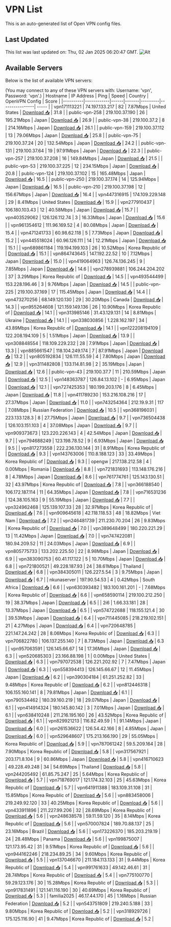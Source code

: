 # VPN List

This is an auto-generated list of Open VPN config files.

## Last Updated

This list was last updated on: Thu, 02 Jan 2025 06:20:47 GMT.
![Alt](https://repobeats.axiom.co/api/embed/186b98318ef1479477931607c1ad7d823f12451f.svg "Repobeats analytics image")

## Available Servers

Below is the list of available VPN servers:

(You may connect to any of these VPN servers with: Username: 'vpn', Password: 'vpn'.)
| Hostname | IP Address | Ping | Speed | Country | OpenVPN Config | Score |
|----------|------------|------|-------|---------|----------------| ----- |
| vpn171113221 | 74.197.133.217 | 82 | 7.87Mbps | United States | [Download 📥](./configs/server_0_US.ovpn) | 31.8 |
| public-vpn-258 | 219.100.37.190 | 26 | 195.21Mbps | Japan | [Download 📥](./configs/server_1_JP.ovpn) | 26.9 |
| public-vpn-38 | 219.100.37.2 | 8 | 214.16Mbps | Japan | [Download 📥](./configs/server_2_JP.ovpn) | 26.1 |
| public-vpn-159 | 219.100.37.112 | 13 | 79.06Mbps | Japan | [Download 📥](./configs/server_3_JP.ovpn) | 25.8 |
| public-vpn-75 | 219.100.37.24 | 20 | 132.54Mbps | Japan | [Download 📥](./configs/server_4_JP.ovpn) | 24.2 |
| public-vpn-131 | 219.100.37.64 | 19 | 97.91Mbps | Japan | [Download 📥](./configs/server_5_JP.ovpn) | 22.3 |
| public-vpn-257 | 219.100.37.208 | 16 | 149.84Mbps | Japan | [Download 📥](./configs/server_6_JP.ovpn) | 21.5 |
| public-vpn-53 | 219.100.37.225 | 12 | 234.15Mbps | Japan | [Download 📥](./configs/server_7_JP.ovpn) | 20.8 |
| public-vpn-124 | 219.100.37.102 | 15 | 165.48Mbps | Japan | [Download 📥](./configs/server_8_JP.ovpn) | 16.5 |
| public-vpn-250 | 219.100.37.174 | 14 | 125.94Mbps | Japan | [Download 📥](./configs/server_9_JP.ovpn) | 16.5 |
| public-vpn-210 | 219.100.37.198 | 12 | 156.67Mbps | Japan | [Download 📥](./configs/server_10_JP.ovpn) | 16.4 |
| vpn447316915 | 174.109.229.148 | 29 | 8.41Mbps | United States | [Download 📥](./configs/server_11_US.ovpn) | 15.9 |
| vpn277910437 | 106.180.103.43 | 12 | 40.58Mbps | Japan | [Download 📥](./configs/server_12_JP.ovpn) | 15.7 |
| vpn403529062 | 126.126.112.74 | 3 | 16.33Mbps | Japan | [Download 📥](./configs/server_13_JP.ovpn) | 15.6 |
| vpn961354612 | 111.96.169.52 | 4 | 80.08Mbps | Japan | [Download 📥](./configs/server_14_JP.ovpn) | 15.4 |
| vpn471241733 | 60.98.62.118 | 5 | 7.73Mbps | Japan | [Download 📥](./configs/server_15_JP.ovpn) | 15.2 |
| vpn445518024 | 60.96.126.111 | 14 | 12.21Mbps | Japan | [Download 📥](./configs/server_16_JP.ovpn) | 15.1 |
| vpn689861184 | 119.194.199.103 | 26 | 10.52Mbps | Korea Republic of | [Download 📥](./configs/server_17_KR.ovpn) | 15.1 |
| vpn864743645 | 147.192.22.52 | 10 | 7.12Mbps | Japan | [Download 📥](./configs/server_18_JP.ovpn) | 15.0 |
| vpn419064963 | 126.74.136.245 | 9 | 7.85Mbps | Japan | [Download 📥](./configs/server_19_JP.ovpn) | 14.6 |
| vpn278939881 | 106.244.204.202 | 37 | 3.29Mbps | Korea Republic of | [Download 📥](./configs/server_20_KR.ovpn) | 14.5 |
| vpn493544499 | 153.228.196.46 | 3 | 9.76Mbps | Japan | [Download 📥](./configs/server_21_JP.ovpn) | 14.5 |
| public-vpn-225 | 219.100.37.169 | 17 | 115.45Mbps | Japan | [Download 📥](./configs/server_22_JP.ovpn) | 14.4 |
| vpn473270256 | 68.149.120.130 | 29 | 30.20Mbps | Canada | [Download 📥](./configs/server_23_CA.ovpn) | 14.3 |
| vpn955264608 | 121.159.149.136 | 26 | 10.90Mbps | Korea Republic of | [Download 📥](./configs/server_24_KR.ovpn) | 14.1 |
| vpn313985146 | 31.43.129.131 | 14 | 8.81Mbps | Ukraine | [Download 📥](./configs/server_25_UA.ovpn) | 14.1 |
| vpn338030856 | 1.228.162.197 | 34 | 43.89Mbps | Korea Republic of | [Download 📥](./configs/server_26_KR.ovpn) | 14.1 |
| vpn122208194109 | 122.208.194.109 | 5 | 1.51Mbps | Japan | [Download 📥](./configs/server_27_JP.ovpn) | 13.9 |
| vpn308848554 | 118.109.229.232 | 28 | 7.91Mbps | Japan | [Download 📥](./configs/server_28_JP.ovpn) | 13.3 |
| vpn885661547 | 118.104.249.174 | 7 | 87.91Mbps | Japan | [Download 📥](./configs/server_29_JP.ovpn) | 13.2 |
| vpn805192834 | 126.111.55.59 | 4 | 7.80Mbps | Japan | [Download 📥](./configs/server_30_JP.ovpn) | 12.9 |
| vpn311482808 | 133.114.81.98 | 2 | 35.19Mbps | Japan | [Download 📥](./configs/server_31_JP.ovpn) | 12.6 |
| public-vpn-43 | 219.100.37.7 | 11 | 210.59Mbps | Japan | [Download 📥](./configs/server_32_JP.ovpn) | 12.5 |
| vpn148363787 | 126.84.13.102 | - | 6.95Mbps | Japan | [Download 📥](./configs/server_33_JP.ovpn) | 12.1 |
| vpn727425353 | 180.199.203.176 | 8 | 6.45Mbps | Japan | [Download 📥](./configs/server_34_JP.ovpn) | 11.8 |
| vpn411789230 | 153.216.108.216 | 17 | 27.37Mbps | Japan | [Download 📥](./configs/server_35_JP.ovpn) | 11.0 |
| vpn743254364 | 212.19.9.31 | 117 | 7.08Mbps | Russian Federation | [Download 📥](./configs/server_36_RU.ovpn) | 10.5 |
| vpn368196031 | 223.133.128.3 | 8 | 27.75Mbps | Japan | [Download 📥](./configs/server_37_JP.ovpn) | 9.7 |
| vpn736504438 | 126.103.151.103 | 4 | 37.08Mbps | Japan | [Download 📥](./configs/server_38_JP.ovpn) | 9.7 |
| vpn909373673 | 123.220.226.143 | 4 | 42.54Mbps | Japan | [Download 📥](./configs/server_39_JP.ovpn) | 9.7 |
| vpn794688249 | 123.198.78.52 | 9 | 6.93Mbps | Japan | [Download 📥](./configs/server_40_JP.ovpn) | 9.5 |
| vpn817273558 | 222.236.130.144 | 31 | 8.91Mbps | Korea Republic of | [Download 📥](./configs/server_41_KR.ovpn) | 9.3 |
| vpn143763006 | 110.8.188.123 | 33 | 33.49Mbps | Korea Republic of | [Download 📥](./configs/server_42_KR.ovpn) | 9.3 |
| opengw | 217.138.212.58 | 4 | 0.00Mbps | Romania | [Download 📥](./configs/server_43_RO.ovpn) | 8.8 |
| vpn721831693 | 113.148.176.216 | 8 | 4.78Mbps | Japan | [Download 📥](./configs/server_44_JP.ovpn) | 8.6 |
| vpn761774761 | 125.143.130.51 | 32 | 43.97Mbps | Korea Republic of | [Download 📥](./configs/server_45_KR.ovpn) | 7.8 |
| vpn366188540 | 106.172.187.114 | 11 | 64.35Mbps | Japan | [Download 📥](./configs/server_46_JP.ovpn) | 7.8 |
| vpn716531236 | 124.38.105.163 | 9 | 55.19Mbps | Japan | [Download 📥](./configs/server_47_JP.ovpn) | 7.7 |
| vpn324962468 | 125.139.107.33 | 28 | 32.97Mbps | Korea Republic of | [Download 📥](./configs/server_48_KR.ovpn) | 7.6 |
| vpn909645618 | 42.118.118.53 | 48 | 18.82Mbps | Viet Nam | [Download 📥](./configs/server_49_VN.ovpn) | 7.2 |
| vpn246481739 | 211.230.70.204 | 26 | 9.83Mbps | Korea Republic of | [Download 📥](./configs/server_50_KR.ovpn) | 7.0 |
| vpn389648499 | 180.220.221.29 | 13 | 11.42Mbps | Japan | [Download 📥](./configs/server_51_JP.ovpn) | 7.0 |
| vpn747422081 | 180.94.209.52 | 11 | 24.03Mbps | Japan | [Download 📥](./configs/server_52_JP.ovpn) | 6.9 |
| vpn805775733 | 133.202.225.50 | 22 | 8.98Mbps | Japan | [Download 📥](./configs/server_53_JP.ovpn) | 6.9 |
| vpn383090753 | 60.41.117.122 | 5 | 10.70Mbps | Japan | [Download 📥](./configs/server_54_JP.ovpn) | 6.8 |
| vpn721800521 | 49.228.187.93 | 24 | 38.61Mbps | Thailand | [Download 📥](./configs/server_55_TH.ovpn) | 6.8 |
| vpn384305011 | 126.227.5.54 | 3 | 9.75Mbps | Japan | [Download 📥](./configs/server_56_JP.ovpn) | 6.7 |
| nkunaserver | 197.90.54.53 | 4 | 0.42Mbps | South Africa | [Download 📥](./configs/server_57_ZA.ovpn) | 6.6 |
| vpn630393482 | 183.100.161.201 | - | 7.68Mbps | Korea Republic of | [Download 📥](./configs/server_58_KR.ovpn) | 6.6 |
| vpn658590114 | 219.100.212.250 | 19 | 38.37Mbps | Japan | [Download 📥](./configs/server_59_JP.ovpn) | 6.5 |
| 2i6 | 1.66.33.181 | 28 | 13.37Mbps | Japan | [Download 📥](./configs/server_60_JP.ovpn) | 6.5 |
| vpn574722688 | 118.155.121.4 | 30 | 39.53Mbps | Japan | [Download 📥](./configs/server_61_JP.ovpn) | 6.4 |
| vpn711445085 | 218.219.102.151 | 21 | 4.27Mbps | Japan | [Download 📥](./configs/server_62_JP.ovpn) | 6.4 |
| vpn720648785 | 221.147.24.242 | 28 | 8.06Mbps | Korea Republic of | [Download 📥](./configs/server_63_KR.ovpn) | 6.3 |
| vpn706822780 | 106.137.255.140 | 7 | 8.73Mbps | Japan | [Download 📥](./configs/server_64_JP.ovpn) | 6.3 |
| vpn957063591 | 126.145.66.67 | 14 | 17.36Mbps | Japan | [Download 📥](./configs/server_65_JP.ovpn) | 6.3 |
| vpn520685303 | 23.166.88.198 | 1 | 0.00Mbps | United States | [Download 📥](./configs/server_66_US.ovpn) | 6.3 |
| vpn797072538 | 126.221.202.92 | 7 | 7.47Mbps | Japan | [Download 📥](./configs/server_67_JP.ovpn) | 6.3 |
| vpn558394413 | 126.145.66.67 | 12 | 11.45Mbps | Japan | [Download 📥](./configs/server_68_JP.ovpn) | 6.2 |
| vpn390304184 | 61.251.252.82 | 33 | 9.48Mbps | Korea Republic of | [Download 📥](./configs/server_69_KR.ovpn) | 6.2 |
| vpn812446318 | 106.155.160.141 | 8 | 79.81Mbps | Japan | [Download 📥](./configs/server_70_JP.ovpn) | 6.1 |
| vpn790534462 | 180.39.160.219 | 18 | 29.07Mbps | Japan | [Download 📥](./configs/server_71_JP.ovpn) | 6.1 |
| vpn414914324 | 180.145.80.142 | 3 | 7.01Mbps | Japan | [Download 📥](./configs/server_72_JP.ovpn) | 6.1 |
| vpn638410248 | 211.216.195.160 | 26 | 43.52Mbps | Korea Republic of | [Download 📥](./configs/server_73_KR.ovpn) | 6.1 |
| vpn829921213 | 116.82.49.59 | 1 | 91.14Mbps | Japan | [Download 📥](./configs/server_74_JP.ovpn) | 6.0 |
| vpn261536622 | 126.54.42.166 | 8 | 4.85Mbps | Japan | [Download 📥](./configs/server_75_JP.ovpn) | 6.0 |
| vpn529648607 | 175.213.166.190 | 29 | 55.05Mbps | Korea Republic of | [Download 📥](./configs/server_76_KR.ovpn) | 5.9 |
| vpn787061242 | 59.5.209.164 | 28 | 7.90Mbps | Korea Republic of | [Download 📥](./configs/server_77_KR.ovpn) | 5.8 |
| vpn317567921 | 203.171.8.104 | 9 | 60.86Mbps | Japan | [Download 📥](./configs/server_78_JP.ovpn) | 5.8 |
| vpn416710623 | 49.228.49.248 | 34 | 54.69Mbps | Thailand | [Download 📥](./configs/server_79_TH.ovpn) | 5.8 |
| vpn244205492 | 61.85.75.247 | 25 | 5.64Mbps | Korea Republic of | [Download 📥](./configs/server_80_KR.ovpn) | 5.7 |
| vpn718769017 | 121.174.32.103 | 25 | 45.63Mbps | Korea Republic of | [Download 📥](./configs/server_81_KR.ovpn) | 5.7 |
| vpn641911388 | 183.109.31.108 | 31 | 15.85Mbps | Korea Republic of | [Download 📥](./configs/server_82_KR.ovpn) | 5.6 |
| vpn883458006 | 219.249.92.120 | 33 | 40.25Mbps | Korea Republic of | [Download 📥](./configs/server_83_KR.ovpn) | 5.6 |
| vpn433911896 | 211.227.99.206 | 32 | 28.69Mbps | Korea Republic of | [Download 📥](./configs/server_84_KR.ovpn) | 5.6 |
| vpn248638578 | 59.11.59.120 | 35 | 8.14Mbps | Korea Republic of | [Download 📥](./configs/server_85_KR.ovpn) | 5.6 |
| vpn570007824 | 189.70.88.137 | 25 | 23.16Mbps | Brazil | [Download 📥](./configs/server_86_BR.ovpn) | 5.6 |
| vpn173226370 | 185.203.219.19 | 24 | 28.48Mbps | Panama | [Download 📥](./configs/server_87_PA.ovpn) | 5.6 |
| vpn199875007 | 121.173.95.42 | 31 | 9.51Mbps | Korea Republic of | [Download 📥](./configs/server_88_KR.ovpn) | 5.6 |
| vpn944162246 | 218.234.89.25 | 34 | 9.60Mbps | Korea Republic of | [Download 📥](./configs/server_89_KR.ovpn) | 5.5 |
| vpn137046670 | 211.184.113.133 | 31 | 9.44Mbps | Korea Republic of | [Download 📥](./configs/server_90_KR.ovpn) | 5.4 |
| vpn991761633 | 49.142.46.61 | 31 | 28.74Mbps | Korea Republic of | [Download 📥](./configs/server_91_KR.ovpn) | 5.4 |
| vpn775100770 | 59.29.123.176 | 30 | 15.28Mbps | Korea Republic of | [Download 📥](./configs/server_92_KR.ovpn) | 5.3 |
| vpn917831491 | 121.141.116.190 | 30 | 40.69Mbps | Korea Republic of | [Download 📥](./configs/server_93_KR.ovpn) | 5.3 |
| familia2025 | 46.17.44.170 | 45 | 1.16Mbps | Russian Federation | [Download 📥](./configs/server_94_RU.ovpn) | 5.2 |
| vpn543751809 | 219.240.5.188 | 33 | 9.80Mbps | Korea Republic of | [Download 📥](./configs/server_95_KR.ovpn) | 5.2 |
| vpn318929726 | 175.125.116.90 | 41 | 9.47Mbps | Korea Republic of | [Download 📥](./configs/server_96_KR.ovpn) | 5.2 |
